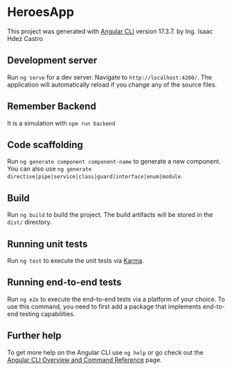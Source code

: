 # HeroesApp

This project was generated with [Angular CLI](https://github.com/angular/angular-cli) version 17.3.7. by Ing. Isaac Hdez Castro

## Development server

Run `ng serve` for a dev server. Navigate to `http://localhost:4200/`. The application will automatically reload if you change any of the source files.

## Remember Backend

It is a simulation with `npm run backend`

## Code scaffolding

Run `ng generate component component-name` to generate a new component. You can also use `ng generate directive|pipe|service|class|guard|interface|enum|module`.

## Build

Run `ng build` to build the project. The build artifacts will be stored in the `dist/` directory.

## Running unit tests

Run `ng test` to execute the unit tests via [Karma](https://karma-runner.github.io).

## Running end-to-end tests

Run `ng e2e` to execute the end-to-end tests via a platform of your choice. To use this command, you need to first add a package that implements end-to-end testing capabilities.

## Further help

To get more help on the Angular CLI use `ng help` or go check out the [Angular CLI Overview and Command Reference](https://angular.io/cli) page.
